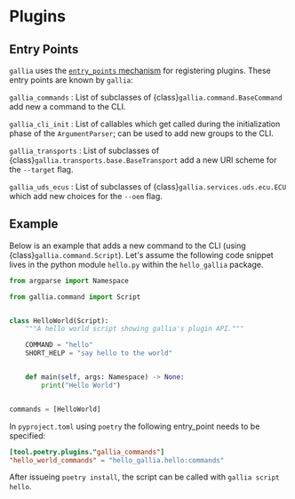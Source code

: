 <!--
SPDX-FileCopyrightText: AISEC Pentesting Team

SPDX-License-Identifier: CC0-1.0
-->

# Plugins
## Entry Points

`gallia` uses the [`entry_points` mechanism](https://docs.python.org/3/library/importlib.metadata.html#entry-points) for registering plugins.
These entry points are known by `gallia`:

`gallia_commands`
: List of subclasses of {class}`gallia.command.BaseCommand` add new a command to the CLI.

`gallia_cli_init`
: List of callables which get called during the initialization phase of the `ArgumentParser`; can be used to add new groups to the CLI.

`gallia_transports`
: List of subclasses of {class}`gallia.transports.base.BaseTransport` add a new URI scheme for the `--target` flag.

`gallia_uds_ecus`
: List of subclasses of {class}`gallia.services.uds.ecu.ECU` which add new choices for the `--oem` flag.

## Example

Below is an example that adds a new command to the CLI (using {class}`gallia.command.Script`).
Let's assume the following code snippet lives in the python module `hello.py` within the `hello_gallia` package.

``` python
from argparse import Namespace

from gallia.command import Script


class HelloWorld(Script):
    """A hello world script showing gallia's plugin API."""

    COMMAND = "hello"
    SHORT_HELP = "say hello to the world"


    def main(self, args: Namespace) -> None:
        print("Hello World")


commands = [HelloWorld]
```

In `pyproject.toml` using `poetry` the following entry_point needs to be specified:

``` toml
[tool.poetry.plugins."gallia_commands"]
"hello_world_commands" = "hello_gallia.hello:commands"
```

After issueing `poetry install`, the script can be called with `gallia script hello`.
